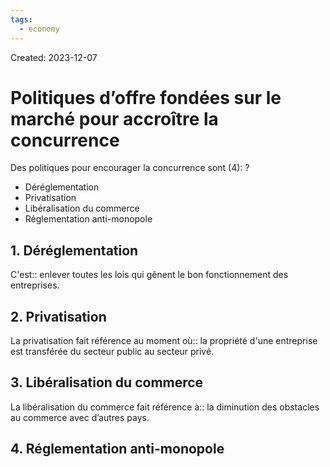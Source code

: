 ```yaml
---
tags:
  - economy
---
```

Created: 2023-12-07

# Politiques d’offre fondées sur le marché pour accroître la concurrence

Des politiques pour encourager la concurrence sont (4):
?
- Déréglementation
- Privatisation
- Libéralisation du commerce
- Réglementation anti-monopole
<!--SR:!2023-12-17,2,230-->

## 1. Déréglementation
C'est:: enlever toutes les lois qui gênent le bon fonctionnement des entreprises.
<!--SR:!2023-12-17,2,230-->

## 2. Privatisation
La privatisation fait référence au moment où:: la propriété d'une entreprise est transférée du secteur public au secteur privé.

## 3. Libéralisation du commerce
La libéralisation du commerce fait référence à:: la diminution des obstacles au commerce avec d’autres pays.

## 4. Réglementation anti-monopole
